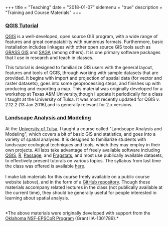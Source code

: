 +++
title = "Teaching"
date = "2018-01-07"
sidemenu = "true"
description = "Training and Course Materials"
+++

### <a href="http://mltconsecol.github.io/QGIS-Tutorial/" target="_About"> QGIS Tutorial</a>

<a href="http://www.qgis.org" target="_About">QGIS</a> is a well-developed, open source GIS program, with a wide range of features and great compatability with numerous formats. Furthermore, basic installation includes linkages with other open source GIS tools such as <a href="https://grass.osgeo.org/" target="_About">GRASS GIS</a> and <a href="http://saga-gis.org/" target="_About">SAGA</a> (among others). It is one primary software packages that I use in research and teach in classes. 

This tutorial is designed to familiarize GIS users with the general layout, features and tools of QGIS, through working with sample datasets that are provided. It begins with import and projection of spatial data (for vector and raster datasets), goes into some geoprocessing steps, and finishes up with producing and exporting a map. This material was originally developed for a workshop at Texas A&amp;M University,though I update it periodically for a class I taught at the University of Tulsa. It was most recently updated for QGIS v. 2.12.2 (13 Jan 2016),and is generally relevant for 2.x versions.

### <a href="http://mltconsecol.github.io/TU_LandscapeAnalysis_Documents" target="_About">Landscape Analysis and Modeling</a>

At the <a href="http://www.utulsa.edu" target="_About">University of Tulsa</a>, I taught a course called "Landscape Analysis and Modeling", which covers a bit of basic GIS and statistics, and goes into a variety of spatial analyses. It is designed to familiarize students with landscape ecological techniques and tools, which they may employ in their own projects. All labs take advantage of freely available software including <a href="http://www.qgis.org" target="_About">QGIS</a>, <a href="http://cran.us.r-project.org/" target="_About">R</a>,  <a href="http://www.passagesoftware.net/" target="_About">Passage</a>, and <a href="http://www.umass.edu/landeco/research/fragstats/fragstats.html" target="_About">Fragstats</a>, and most use publically available datasets, to effectively present tutorals on various topics. The syllabus from last time the class was offered is available <a href="./LandscapeAnalysis_Syllabus.pdf" target="_About">here</a>.
<br /><br />
I make lab materials for this course freely available on a public course website (above), and in the form of a <a href="https://github.com/" target="_About">GitHub repository</a>. Though these materials accompany related lectures in the class (not publically available at the current time), they should be generally useful for people interested in learning about spatial analysis.

<br />
*The above materials were originally developed with support from the <a href="http://www.okepscor.org/" target="_About">Oklahoma NSF-EPSCoR Program</a> (Grant IIA-1301789).*
